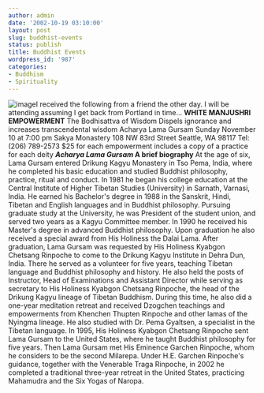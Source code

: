 ```yaml
---
author: admin
date: '2002-10-19 03:10:00'
layout: post
slug: buddhist-events
status: publish
title: Buddhist Events
wordpress_id: '987'
categories:
- Buddhism
- Spirituality
---
```


![image](http://www.andyweberstudios.com/images/mt_manjushr.jpg)I
received the following from a friend the other day. I will be attending
assuming I get back from Portland in time... **WHITE MANJUSHRI
EMPOWERMENT** The Bodhisattva of Wisdom Dispels ignorance and increases
transcendental wisdom Acharya Lama Gursam Sunday November 10 at 7:00 pm
Sakya Monastery 108 NW 83rd Street Seattle, WA 98117 Tel: (206) 789-2573
$25 for each empowerment includes a copy of a practice for each deity
***Acharya Lama Gursam* A brief biography** At the age of six, Lama
Gursam entered Drikung Kagyu Monastery in Tso Pema, India, where he
completed his basic education and studied Buddhist philosophy, practice,
ritual and conduct. In 1981 he began his college education at the
Central Institute of Higher Tibetan Studies (University) in Sarnath,
Varnasi, India. He earned his Bachelor's degree in 1988 in the Sanskrit,
Hindi, Tibetan and English languages and in Buddhist philosophy.
Pursuing graduate study at the University, he was President of the
student union, and served two years as a Kagyu Committee member. In 1990
he received his Master's degree in advanced Buddhist philosophy. Upon
graduation he also received a special award from His Holiness the Dalai
Lama. After graduation, Lama Gursam was requested by His Holiness
Kyabgon Chetsang Rinpoche to come to the Drikung Kagyu Institute in
Dehra Dun, India. There he served as a volunteer for five years,
teaching Tibetan language and Buddhist philosophy and history. He also
held the posts of Instructor, Head of Examinations and Assistant
Director while serving as secretary to His Holiness Kyabgon Chetsang
Rinpoche, the head of the Drikung Kagyu lineage of Tibetan Buddhism.
During this time, he also did a one-year meditation retreat and received
Dzogchen teachings and empowerments from Khenchen Thupten Rinpoche and
other lamas of the Nyingma lineage. He also studied with Dr. Pema
Gyaltsen, a specialist in the Tibetan language. In 1995, His Holiness
Kyabgon Chetsang Rinpoche sent Lama Gursam to the United States, where
he taught Buddhist philosophy for five years. Then Lama Gursam met His
Eminence Garchen Rinpoche, whom he considers to be the second Milarepa.
Under H.E. Garchen Rinpoche's guidance, together with the Venerable
Traga Rinpoche, in 2002 he completed a traditional three-year retreat in
the United States, practicing Mahamudra and the Six Yogas of Naropa.
